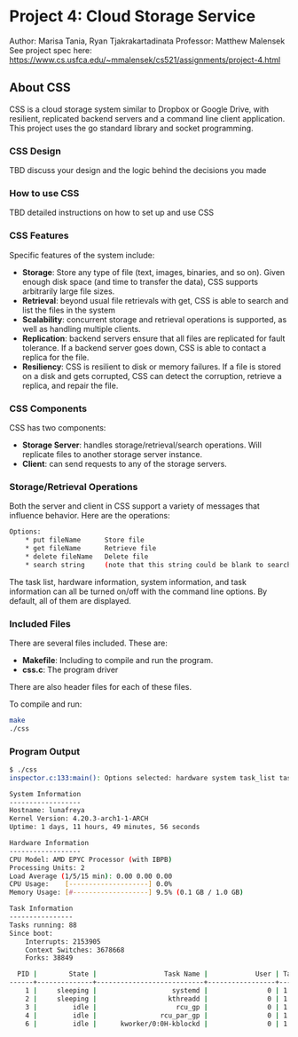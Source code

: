 # Project 4: Cloud Storage Service
Author: Marisa Tania, Ryan Tjakrakartadinata
Professor: Matthew Malensek
See project spec here: https://www.cs.usfca.edu/~mmalensek/cs521/assignments/project-4.html

## About CSS
CSS is a cloud storage system similar to Dropbox or Google Drive, with resilient, replicated backend servers and a command line client application. This project uses the go standard library and socket programming.

### CSS Design
TBD discuss your design and the logic behind the decisions you made

### How to use CSS
TBD detailed instructions on how to set up and use CSS

### CSS Features
Specific features of the system include:
- <b>Storage</b>: Store any type of file (text, images, binaries, and so on). Given enough disk space (and time to transfer the data), CSS supports arbitrarily large file sizes.
- <b>Retrieval</b>: beyond usual file retrievals with get, CSS is able to search and list the files in the system
- <b>Scalability</b>: concurrent storage and retrieval operations is supported, as well as handling multiple clients.
- <b>Replication</b>: backend servers ensure that all files are replicated for fault tolerance. If a backend server goes down, CSS is able to contact a replica for the file.
- <b>Resiliency</b>: CSS is resilient to disk or memory failures. If a file is stored on a disk and gets corrupted, CSS can detect the corruption, retrieve a replica, and repair the file.

### CSS Components
CSS has two components:
- <b>Storage Server</b>: handles storage/retrieval/search operations. Will replicate files to another storage server instance.
- <b>Client</b>: can send requests to any of the storage servers.

### Storage/Retrieval Operations
Both the server and client in CSS support a variety of messages that influence behavior. Here are the operations:
```bash
Options:
    * put fileName      Store file
    * get fileName      Retrieve file
    * delete fileName   Delete file
    * search string     (note that this string could be blank to search for all files)
```
The task list, hardware information, system information, and task information can all be turned on/off with the command line options. By default, all of them are displayed.

### Included Files
There are several files included. These are:
   - <b>Makefile</b>: Including to compile and run the program.
   - <b>css.c</b>: The program driver

There are also header files for each of these files.


To compile and run:

```bash
make
./css
```


### Program Output
```bash
$ ./css
inspector.c:133:main(): Options selected: hardware system task_list task_summary

System Information
------------------
Hostname: lunafreya
Kernel Version: 4.20.3-arch1-1-ARCH
Uptime: 1 days, 11 hours, 49 minutes, 56 seconds

Hardware Information
------------------
CPU Model: AMD EPYC Processor (with IBPB)
Processing Units: 2
Load Average (1/5/15 min): 0.00 0.00 0.00
CPU Usage:    [--------------------] 0.0%
Memory Usage: [#-------------------] 9.5% (0.1 GB / 1.0 GB)

Task Information
----------------
Tasks running: 88
Since boot:
    Interrupts: 2153905
    Context Switches: 3678668
    Forks: 38849

  PID |        State |                 Task Name |            User | Tasks 
------+--------------+---------------------------+-----------------+-------
    1 |     sleeping |                   systemd |               0 | 1 
    2 |     sleeping |                  kthreadd |               0 | 1 
    3 |         idle |                    rcu_gp |               0 | 1 
    4 |         idle |                rcu_par_gp |               0 | 1 
    6 |         idle |      kworker/0:0H-kblockd |               0 | 1 

```
